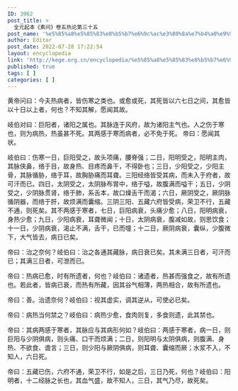 ```yaml
---
ID: 3962
post_title: >
  全元起本《素问》卷五热论第三十五
post_name: '%e5%85%a8%e5%85%83%e8%b5%b7%e6%9c%ac%e3%80%8a%e7%b4%a0%e9%97%ae%e3%80%8b%e5%8d%b7%e4%ba%94%e7%83%ad%e8%ae%ba%e7%ac%ac%e4%b8%89%e5%8d%81%e4%ba%94'
author: Editor
post_date: 2022-07-28 17:22:54
layout: encyclopedia
link: 'http://kege.org.cn/encyclopedia/%e5%85%a8%e5%85%83%e8%b5%b7%e6%9c%ac%e3%80%8a%e7%b4%a0%e9%97%ae%e3%80%8b%e5%8d%b7%e4%ba%94%e7%83%ad%e8%ae%ba%e7%ac%ac%e4%b8%89%e5%8d%81%e4%ba%94'
published: true
tags: [ ]
categories: [ ]
---
```

黄帝问曰：今夫热病者，皆伤寒之类也。或愈或死，其死皆以六七日之间，其愈皆以十日以上者，何也？不知其解，愿闻其故。

岐伯对曰：巨阳者，诸阳之属也。其脉连于风府，故为诸阳主气也。人之伤于寒也，则为病热，热虽甚不死。其两感于寒而病者，必不免于死。
帝曰：愿闻其状。

岐伯曰：伤寒一日，巨阳受之，故头项痛，腰脊强；二日，阳明受之，阳明主肉，其脉侠鼻，络于目，故身热、目疼而鼻干，不得卧也；三日，少阳受之，少阳主骨，其脉循胁，络于耳，故胸胁痛而耳聋。三阳经络皆受其病，而未入于府者，故可汗而已。四日，太阴受之，太阴脉布胃中，络于嗌，故腹满而嗌干；五日，少阴受之，少阴脉贯肾，络于肺，系舌本，故口燥舌干而渴；六日，厥阴受之，厥阴脉循阴器，而络于肝，故烦满而囊缩。三阴三阳、五藏六府皆受病，荣卫不行，五藏不通，则死矣。其不两感于寒者，七日，巨阳病衰，头痛少愈；八日，阳明病衰，身热少愈；九日，少阳病衰，耳聋微闻；十日，太阴病衰，腹减如故，则思饮食；十一日，少阴病衰，渴止不满，舌干，已而嚏；十二日，厥阴病衰，囊纵，少腹微下，大气皆去，病日已矣。

帝曰：治之奈何？岐伯曰：治之各通其藏脉，病日衰已矣。其未满三日者，可汗而已；其满三日者，可泄而已。

帝曰：热病已愈，时有所遗者，何也？岐伯曰：诸遗者，热甚而强食之，故有所遗也。若此者，皆病已衰，而热有所藏，因其谷气相薄，两热相合，故有所遗也。

帝曰：善。治遗奈何？岐伯曰：视其虚实，调其逆从，可使必已矣。

帝曰：病热当何禁之？岐伯曰：病热少愈，食肉则复，多食则遗，此其禁也。

帝曰：其病两感于寒者，其脉应与其病形何如？岐伯曰：两感于寒者，病一日，则巨阳与少阴俱病，则头痛、口干而烦满；二日，则阳明与太阴俱病，则腹满、身热、不欲食、谵言；三日，则少阳与厥阴俱病，则耳聋、囊缩而厥；水浆不入，不知人，六日死。

帝曰：五藏已伤，六府不通，荣卫不行，如是之后，三日乃死，何也？岐伯曰：阳明者，十二经脉之长也，其血气盛，故不知人，三日，其气乃尽，故死矣。